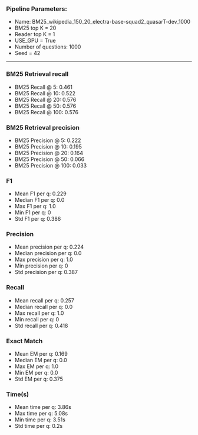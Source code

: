 ### Pipeline Parameters:
* Name: BM25_wikipedia_150_20_electra-base-squad2_quasarT-dev_1000
* BM25 top K = 20
* Reader top K = 1
* USE_GPU = True
* Number of questions: 1000
* Seed = 42
------
### BM25 Retrieval recall 
* BM25 Recall @ 5: 0.461
* BM25 Recall @ 10: 0.522
* BM25 Recall @ 20: 0.576
* BM25 Recall @ 50: 0.576
* BM25 Recall @ 100: 0.576
### BM25 Retrieval precision 
* BM25 Precision @ 5: 0.222
* BM25 Precision @ 10: 0.195
* BM25 Precision @ 20: 0.164
* BM25 Precision @ 50: 0.066
* BM25 Precision @ 100: 0.033
### F1 
* Mean F1 per q: 0.229
* Median F1 per q: 0.0
* Max F1 per q: 1.0
* Min F1 per q: 0
* Std F1 per q: 0.386
### Precision 
* Mean precision per q: 0.224
* Median precision per q: 0.0
* Max precision per q: 1.0
* Min precision per q: 0
* Std precision per q: 0.387
### Recall 
* Mean recall per q: 0.257
* Median recall per q: 0.0
* Max recall per q: 1.0
* Min recall per q: 0
* Std recall per q: 0.418
### Exact Match 
* Mean EM per q: 0.169
* Median EM per q: 0.0
* Max EM per q: 1.0
* Min EM per q: 0.0
* Std EM per q: 0.375
### Time(s) 
* Mean time per q: 3.86s
* Max time per q: 5.08s
* Min time per q: 3.51s
* Std time per q: 0.2s
